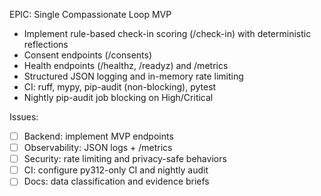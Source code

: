 EPIC: Single Compassionate Loop MVP

- Implement rule-based check-in scoring (/check-in) with deterministic reflections
- Consent endpoints (/consents)
- Health endpoints (/healthz, /readyz) and /metrics
- Structured JSON logging and in-memory rate limiting
- CI: ruff, mypy, pip-audit (non-blocking), pytest
- Nightly pip-audit job blocking on High/Critical

Issues:
- [ ] Backend: implement MVP endpoints
- [ ] Observability: JSON logs + /metrics
- [ ] Security: rate limiting and privacy-safe behaviors
- [ ] CI: configure py312-only CI and nightly audit
- [ ] Docs: data classification and evidence briefs
